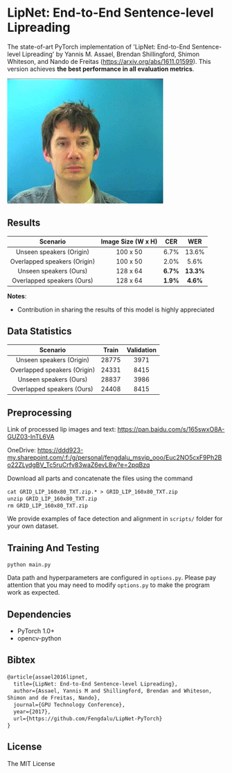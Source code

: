 # LipNet: End-to-End Sentence-level Lipreading

The state-of-art PyTorch implementation of 'LipNet: End-to-End Sentence-level Lipreading' by Yannis M. Assael, Brendan Shillingford, Shimon Whiteson, and Nando de Freitas (https://arxiv.org/abs/1611.01599). This version achieves **the best performance in all evaluation metrics**.

![LipNet Demo](demo.gif)


## Results

|       Scenario          |  Image Size (W x H) |  CER  |     WER    |
|:-----------------------:|:-------------------:|:-----:|:----------:|
|    Unseen speakers (Origin)    | 100 x 50 |    6.7%   |    13.6%   |
|   Overlapped speakers (Origin) | 100 x 50 |    2.0%   |    5.6%    |
|    Unseen speakers (Ours)      | 128 x 64 |  **6.7%** |  **13.3%** |
|   Overlapped speakers (Ours)   | 128 x 64 |  **1.9%** |  **4.6%**  |

**Notes**:

- Contribution in sharing the results of this model is highly appreciated

## Data Statistics

|             Scenario            |   Train   |  Validation  |
|:-------------------------------:|:---------:|:------------:|
|    Unseen speakers (Origin)     |   28775   |     3971     |      
|   Overlapped speakers (Origin)  |   24331   |     8415     |
|    Unseen speakers (Ours)       |   28837   |     3986     |
|   Overlapped speakers (Ours)    |   24408   |     8415     |


## Preprocessing

Link of processed lip images and text: https://pan.baidu.com/s/165swxO8A-GUZ03-InTL6VA

OneDrive: https://ddd923-my.sharepoint.com/:f:/g/personal/fengdalu_msvip_ooo/Euc2NO5cxF9Ph2Bo22ZLydgBV_Tc5ruCrfv83waZ6evL8w?e=2pqBzq

Download all parts and concatenate the files using the command 

```
cat GRID_LIP_160x80_TXT.zip.* > GRID_LIP_160x80_TXT.zip
unzip GRID_LIP_160x80_TXT.zip
rm GRID_LIP_160x80_TXT.zip
```

We provide examples of face detection and alignment in `scripts/` folder for your own dataset.

## Training And Testing

```
python main.py
```

Data path and hyperparameters are configured in `options.py`. Please pay attention that you may need to modify `options.py` to make the program work as expected.


## Dependencies

* PyTorch 1.0+
* opencv-python

## Bibtex
    @article{assael2016lipnet,
	  title={LipNet: End-to-End Sentence-level Lipreading},
	  author={Assael, Yannis M and Shillingford, Brendan and Whiteson, Shimon and de Freitas, Nando},
	  journal={GPU Technology Conference},
	  year={2017},
	  url={https://github.com/Fengdalu/LipNet-PyTorch}
	}


## License

The MIT License


